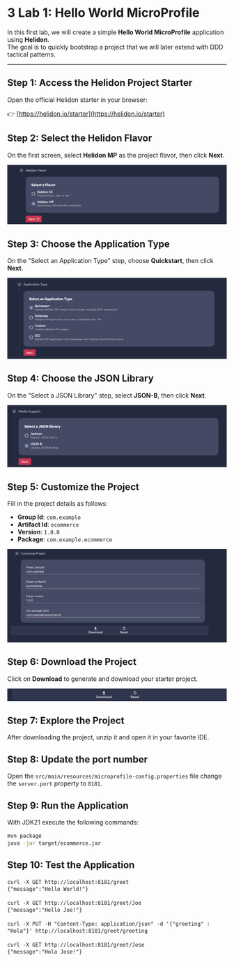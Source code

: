 # 3 Lab 1: Hello World MicroProfile

In this first lab, we will create a simple **Hello World MicroProfile** application using **Helidon**.  
The goal is to quickly bootstrap a project that we will later extend with DDD tactical patterns.

---

## Step 1: Access the Helidon Project Starter

Open the official Helidon starter in your browser:  

👉 [https://helidon.io/starter](https://helidon.io/starter) 

## Step 2: Select the Helidon Flavor

On the first screen, select **Helidon MP** as the project flavor, then click **Next**.

![Helidon MP Selection](images/03-helidon-1.png)

## Step 3: Choose the Application Type

On the "Select an Application Type" step, choose **Quickstart**, then click **Next**.

![Helidon Quickstart](images/03-helidon-2.png)

## Step 4: Choose the JSON Library

On the "Select a JSON Library" step, select **JSON-B**, then click **Next**.

![JSON-B Selection](images/03-helidon-3.png)

## Step 5: Customize the Project

Fill in the project details as follows:

- **Group Id**: `com.example`
- **Artifact Id**: `ecommerce`
- **Version**: `1.0.0`
- **Package**: `com.example.ecommerce`

![Customize Project](images/03-helidon-4.png)

## Step 6: Download the Project

Click on **Download** to generate and download your starter project.

![Download Project](images/03-helidon-5.png)


## Step 7: Explore the Project

After downloading the project, unzip it and open it in your favorite IDE.

## Step 8: Update the port number

Open the `src/main/resources/microprofile-config.properties` file change the `server.port` property to `8181`.

## Step 9: Run the Application

With JDK21 execute the following commands: 

```bash
mvn package
java -jar target/ecommerce.jar
```

## Step 10: Test the Application


```shell
curl -X GET http://localhost:8181/greet
{"message":"Hello World!"}

curl -X GET http://localhost:8181/greet/Joe
{"message":"Hello Joe!"}

curl -X PUT -H "Content-Type: application/json" -d '{"greeting" : "Hola"}' http://localhost:8181/greet/greeting

curl -X GET http://localhost:8181/greet/Jose
{"message":"Hola Jose!"}
```